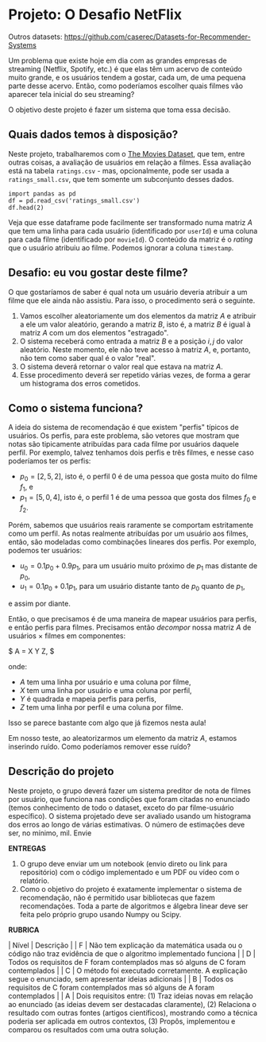 # Projeto: O Desafio NetFlix
Outros datasets: https://github.com/caserec/Datasets-for-Recommender-Systems

Um problema que existe hoje em dia com as grandes empresas de streaming (Netflix, Spotify, etc.) é que elas têm um acervo de conteúdo muito grande, e os usuários tendem a gostar, cada um, de uma pequena parte desse acervo. Então, como poderíamos escolher quais filmes vão aparecer tela inicial do seu streaming?

O objetivo deste projeto é fazer um sistema que toma essa decisão.

## Quais dados temos à disposição?

Neste projeto, trabalharemos com o [The Movies Dataset](https://www.kaggle.com/datasets/rounakbanik/the-movies-dataset), que tem, entre outras coisas, a avaliação de usuários em relação a filmes. Essa avaliação está na tabela `ratings.csv` - mas, opcionalmente, pode ser usada a `ratings_small.csv`, que tem somente um subconjunto desses dados.

    import pandas as pd
    df = pd.read_csv('ratings_small.csv')
    df.head(2)
    
Veja que esse dataframe pode facilmente ser transformado numa matriz $A$ que tem uma linha para cada usuário (identificado por `userId`) e uma coluna para cada filme (identificado por `movieId`). O conteúdo da matriz é o *rating* que o usuário atribuiu ao filme. Podemos ignorar a coluna `timestamp`.

## Desafio: eu vou gostar deste filme?

O que gostaríamos de saber é qual nota um usuário deveria atribuir a um filme que ele ainda não assistiu. Para isso, o procedimento será o seguinte.

1. Vamos escolher aleatoriamente um dos elementos da matriz $A$ e atribuir a ele um valor aleatório, gerando a matriz $B$, isto é, a matriz $B$ é igual à matriz $A$ com um dos elementos "estragado".
1. O sistema receberá como entrada a matriz $B$ e a posição $i,j$ do valor aleatório. Neste momento, ele não teve acesso à matriz $A$, e, portanto, não tem como saber qual é o valor "real".
1. O sistema deverá retornar o valor real que estava na matriz $A$.
1. Esse procedimento deverá ser repetido várias vezes, de forma a gerar um histograma dos erros cometidos.

## Como o sistema funciona?

A ideia do sistema de recomendação é que existem "perfis" típicos de usuários. Os perfis, para este problema, são vetores que mostram que notas são tipicamente atribuídas para cada filme por usuários daquele perfil. Por exemplo, talvez tenhamos dois perfis e três filmes, e nesse caso poderíamos ter os perfis:

* $p_0 = [2, 5, 2]$, isto é, o perfil $0$ é de uma pessoa que gosta muito do filme $f_1$, e
* $p_1 = [5, 0, 4]$, isto é, o perfil $1$ é de uma pessoa que gosta dos filmes $f_0$ e $f_2$. 

Porém, sabemos que usuários reais raramente se comportam estritamente como um perfil. As notas realmente atribuídas por um usuário aos filmes, então, são modeladas como combinações lineares dos perfis. Por exemplo, podemos ter usuários:

* $u_0 = 0.1 p_0 + 0.9 p_1$, para um usuário muito próximo de $p_1$ mas distante de $p_0$,
* $u_1 = 0.1 p_0 + 0.1 p_1$, para um usuário distante tanto de $p_0$ quanto de $p_1$,

e assim por diante.

Então, o que precisamos é de uma maneira de mapear usuários para perfis, e então perfis para filmes. Precisamos então *decompor* nossa matriz $A$ de usuários $\times$ filmes em componentes:

$
A = X Y Z,
$

onde:
* $A$ tem uma linha por usuário e uma coluna por filme,
* $X$ tem uma linha por usuário e uma coluna por perfil,
* $Y$ é quadrada e mapeia perfis para perfis,
* $Z$ tem uma linha por perfil e uma coluna por filme.

Isso se parece bastante com algo que já fizemos nesta aula!

Em nosso teste, ao aleatorizarmos um elemento da matriz $A$, estamos inserindo ruído. Como poderíamos remover esse ruído?

## Descrição do projeto

Neste projeto, o grupo deverá fazer um sistema preditor de nota de filmes por usuário, que funciona nas condições que foram citadas no enunciado (temos conhecimento de todo o dataset, exceto do par filme-usuário específico). O sistema projetado deve ser avaliado usando um histograma dos erros ao longo de várias estimativas. O número de estimações deve ser, no mínimo, mil. Envie 

**ENTREGAS**

1. O grupo deve enviar um um notebook (envio direto ou link para repositório) com o código implementado e um PDF ou vídeo com o relatório.
2. Como o objetivo do projeto é exatamente implementar o sistema de recomendação, não é permitido usar bibliotecas que fazem recomendações. Toda a parte de algoritmos e álgebra linear deve ser feita pelo próprio grupo usando Numpy ou Scipy.




**RUBRICA**

| Nível | Descrição |
| F | Não tem explicação da matemática usada ou o código não traz evidência de que o algoritmo implementado funciona | 
| D | Todos os requisitos de F foram contemplados mas só alguns de C foram contemplados | 
| C | O método foi executado corretamente. A explicação segue o enunciado, sem apresentar ideias adicionais |
| B | Todos os requisitos de C foram contemplados mas só alguns de A foram contemplados |
| A | Dois requisitos entre: (1) Traz ideias novas em relação ao enunciado (as ideias devem ser destacadas claramente), (2) Relaciona o resultado com outras fontes (artigos científicos), mostrando como a técnica poderia ser aplicada em outros contextos, (3) Propôs, implementou e comparou os resultados com uma outra solução.
